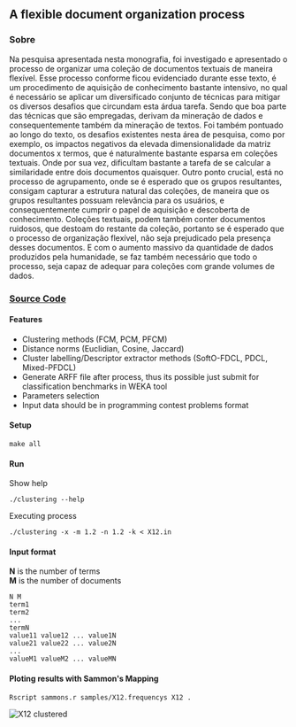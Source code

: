 ## A flexible document organization process 

### Sobre

Na pesquisa apresentada nesta monografia, foi investigado e apresentado o processo de organizar
uma coleção de documentos textuais de maneira flexível. Esse processo conforme ficou evidenciado
durante esse texto, é um procedimento de aquisição de conhecimento bastante intensivo, no qual é
necessário se aplicar um diversificado conjunto de técnicas para mitigar os diversos desafios que
circundam esta árdua tarefa. Sendo que boa parte das técnicas que são empregadas, derivam da
mineração de dados e consequentemente também da mineração de textos. Foi também pontuado ao longo do
texto, os desafios existentes nesta área de pesquisa, como por exemplo, os impactos negativos da
elevada dimensionalidade da matriz documentos x termos, que é naturalmente bastante esparsa em
coleções textuais. Onde por sua vez, dificultam bastante a tarefa de se calcular a similaridade
entre dois documentos quaisquer. Outro ponto crucial, está no processo de agrupamento, onde se é
esperado que os grupos resultantes, consigam capturar a estrutura natural das coleções, de maneira
que os grupos resultantes possuam relevância para os usuários, e consequentemente cumprir o papel
de aquisição e descoberta de conhecimento. Coleções textuais, podem também conter documentos
ruidosos, que destoam do restante da coleção, portanto se é esperado que o processo de organização
flexível, não seja prejudicado pela presença desses documentos. E com o aumento massivo da
quantidade de dados produzidos pela humanidade, se faz também necessário que todo o processo, seja
capaz de adequar para coleções com grande volumes de dados.

### [Source Code](https://github.com/niltonvasques/fuzzy-text-clustering)

#### Features 

* Clustering methods (FCM, PCM, PFCM) 
* Distance norms (Euclidian, Cosine, Jaccard)
* Cluster labelling/Descriptor extractor methods (SoftO-FDCL, PDCL, Mixed-PFDCL)
* Generate ARFF file after process, thus its possible just submit for classification benchmarks in WEKA tool
* Parameters selection
* Input data should be in programming contest problems format


#### Setup

    make all  

#### Run

Show help

    ./clustering --help 

Executing process

    ./clustering -x -m 1.2 -n 1.2 -k < X12.in 


#### Input format

**N** is the number of terms<br> 
**M** is the number of documents


    N M
    term1
    term2
    ...
    termN
    value11 value12 ... value1N
    value21 value22 ... value2N
    ...
    valueM1 valueM2 ... valueMN
    
#### Ploting results with Sammon's Mapping

    Rscript sammons.r samples/X12.frequencys X12 .
    
![X12 clustered](https://github.com/niltonvasques/fuzzy-text-clustering/blob/master/samples/X12.png)
